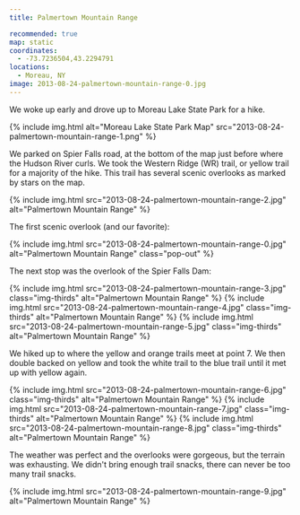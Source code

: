 ```yaml
---
title: Palmertown Mountain Range

recommended: true
map: static
coordinates:
  - -73.7236504,43.2294791
locations:
  - Moreau, NY
image: 2013-08-24-palmertown-mountain-range-0.jpg
---
```


We woke up early and drove up to Moreau Lake State Park for a hike.

<div class="photos">
{% include img.html alt="Moreau Lake State Park Map" src="2013-08-24-palmertown-mountain-range-1.png" %}
</div>

We parked on Spier Falls road, at the bottom of the map just before where the Hudson River curls. We took the Western Ridge (WR) trail, or yellow trail for a majority of the hike. This trail has several scenic overlooks as marked by stars on the map.

<div class="photos">

{% include img.html src="2013-08-24-palmertown-mountain-range-2.jpg"  alt="Palmertown Mountain Range" %}

</div>

The first scenic overlook (and our favorite):

<div class="photos">

{% include img.html src="2013-08-24-palmertown-mountain-range-0.jpg"  alt="Palmertown Mountain Range" class="pop-out" %}

</div>

The next stop was the overlook of the Spier Falls Dam:

<div class="photos">

{% include img.html src="2013-08-24-palmertown-mountain-range-3.jpg" class="img-thirds" alt="Palmertown Mountain Range" %}
{% include img.html src="2013-08-24-palmertown-mountain-range-4.jpg" class="img-thirds" alt="Palmertown Mountain Range" %}
{% include img.html src="2013-08-24-palmertown-mountain-range-5.jpg" class="img-thirds" alt="Palmertown Mountain Range" %}

</div>

We hiked up to where the yellow and orange trails meet at point 7. We then double backed on yellow and took the white trail to the blue trail until it met up with yellow again.

<div class="photos">

{% include img.html src="2013-08-24-palmertown-mountain-range-6.jpg" class="img-thirds" alt="Palmertown Mountain Range" %}
{% include img.html src="2013-08-24-palmertown-mountain-range-7.jpg" class="img-thirds" alt="Palmertown Mountain Range" %}
{% include img.html src="2013-08-24-palmertown-mountain-range-8.jpg" class="img-thirds" alt="Palmertown Mountain Range" %}

</div>

The weather was perfect and the overlooks were gorgeous, but the terrain was exhausting. We didn't bring enough trail snacks, there can never be too many trail snacks.

<div class="photos">

{% include img.html src="2013-08-24-palmertown-mountain-range-9.jpg"  alt="Palmertown Mountain Range" %}

</div>
